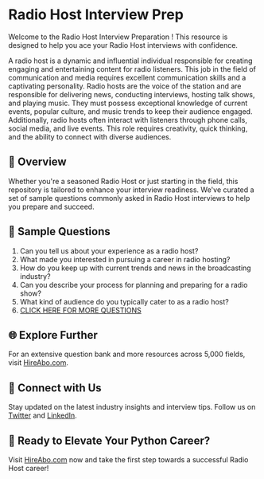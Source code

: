 # Radio Host Interview Prep

Welcome to the Radio Host Interview Preparation ! This resource is designed to help you ace your Radio Host interviews with confidence.

A radio host is a dynamic and influential individual responsible for creating engaging and entertaining content for radio listeners. This job in the field of communication and media requires excellent communication skills and a captivating personality. Radio hosts are the voice of the station and are responsible for delivering news, conducting interviews, hosting talk shows, and playing music. They must possess exceptional knowledge of current events, popular culture, and music trends to keep their audience engaged. Additionally, radio hosts often interact with listeners through phone calls, social media, and live events. This role requires creativity, quick thinking, and the ability to connect with diverse audiences.

## 🚀 Overview

Whether you're a seasoned Radio Host or just starting in the field, this repository is tailored to enhance your interview readiness. We've curated a set of sample questions commonly asked in Radio Host interviews to help you prepare and succeed.

## 📝 Sample Questions

1. Can you tell us about your experience as a radio host?
2. What made you interested in pursuing a career in radio hosting?
3. How do you keep up with current trends and news in the broadcasting industry?
4. Can you describe your process for planning and preparing for a radio show?
5. What kind of audience do you typically cater to as a radio host?
6. [CLICK HERE FOR MORE QUESTIONS](https://hireabo.com/job/8_2_5/Radio%20Host)

## 🌐 Explore Further

For an extensive question bank and more resources across 5,000 fields, visit [HireAbo.com](https://www.hireabo.com).

## 📱 Connect with Us

Stay updated on the latest industry insights and interview tips. Follow us on [Twitter](https://twitter.com/hireabo) and [LinkedIn](https://www.linkedin.com/in/hire-abo-3609972a8/).

## 🚀 Ready to Elevate Your Python Career?

Visit [HireAbo.com](https://www.hireabo.com) now and take the first step towards a successful Radio Host career!